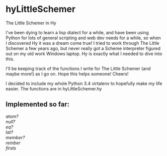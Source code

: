 hyLittleSchemer
===============

The Little Schemer in Hy


I've been dying to learn a lisp dialect for a while, and have been using Python for 
lots of general scripting and web dev needs for a while, so when I discovered Hy it
was a dream come true! I tried to work through The Little Schemer a few years ago, 
but never really got a Scheme interpreter figured out on my old work Windows laptop.
Hy is exactly what I needed to dive into this. 

I'll be keeping track of the functions I write for The Little Schemer (and maybe more!)
as I go on. Hope this helps someone! Cheers!

I decided to include my whole Python 3.4 virtalenv to hopefully make my life easier. The 
functions are in hyLittleSchemer.hy

Implemented so far:
-------------------
*atom?*  
*null?*  
*eq?*  
*lat?*  
*member?*  
*rember*  
*firsts*  

